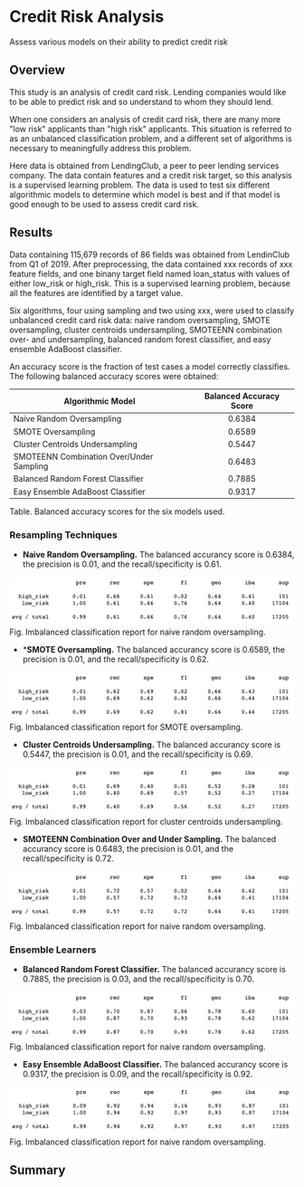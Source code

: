 # Credit Risk Analysis
Assess various models on their ability to predict credit risk

## Overview

This study is an analysis of credit card risk. Lending companies would like to be able to predict risk and so understand to whom they should lend.

When one considers an analysis of credit card risk, there are many more "low risk" applicants than "high risk" applicants. This situation is referred to as an unbalanced classification problem, and a different set of algorithms is necessary to meaningfully address this problem.

Here data is obtained from LendingClub, a peer to peer lending services company. The data contain features and a credit risk target, so this analysis is a supervised learning problem. The data is used to test six different algorithmic models to determine which model is best and if that model is good enough to be used to assess credit card risk.

## Results

Data containing 115,679 records of 86 fields was obtained from LendinClub from Q1 of 2019. After preprocessing, the data contained xxx records of xxx feature fields, and one binany target field named loan_status with values of either low_risk or high_risk. This is a supervised learning problem, because all the features are identified by a target value.

Six algorithms, four using sampling and two using xxx, were used to classify unbalanced credit card risk data: naive random oversampling, SMOTE oversampling, cluster centroids undersampling, SMOTEENN combination over- and undersampling, balanced random forest classifier, and easy ensemble AdaBoost classifier.

An accuracy score is the fraction of test cases a model correctly classifies. The following balanced accuracy scores were obtained:

| Algorithmic Model | Balanced Accuracy Score |
| --- | :---: |
| Naive Random Oversampling | 0.6384 |
| SMOTE Oversampling | 0.6589 |
| Cluster Centroids Undersampling | 0.5447 |
| SMOTEENN Combination Over/Under Sampling | 0.6483 |
| Balanced Random Forest Classifier | 0.7885 |
| Easy Ensemble AdaBoost Classifier | 0.9317 |
Table. Balanced accuracy scores for the six models used.

### Resampling Techniques

- **Naive Random Oversampling.** The balanced accurancy score is 0.6384, the precision is 0.01, and the recall/specificity is 0.61.

![Naive Random Oversampling](./Resources/Naive_Random_Oversampling.png)
Fig. Imbalanced classification report for naive random oversampling.

- ***SMOTE Oversampling.** The balanced accurancy score is 0.6589, the precision is 0.01, and the recall/specificity is 0.62.

![SMOTE Oversampling](./Resources/SMOTE_Oversampling.png)
Fig. Imbalanced classification report for SMOTE oversampling.

- **Cluster Centroids Undersampling.** The balanced accurancy score is 0.5447, the precision is 0.01, and the recall/specificity is 0.69.

![Cluster Centroids Undersampling](./Resources/ClusterCentroids.png)
Fig. Imbalanced classification report for cluster centroids undersampling.

- **SMOTEENN Combination Over and Under Sampling.** The balanced accurancy score is 0.6483, the precision is 0.01, and the recall/specificity is 0.72.

![SMOTEENN Combination Over/Under Sampling](./Resources/SMOTEENN.png)
Fig. Imbalanced classification report for naive random oversampling.

### Ensemble Learners

- **Balanced Random Forest Classifier.** The balanced accurancy score is 0.7885, the precision is 0.03, and the recall/specificity is 0.70.

![Balanced Random Forest Classifier](./Resources/Balanced_Random_Forest_Classifier.png)
Fig. Imbalanced classification report for naive random oversampling.

- **Easy Ensemble AdaBoost Classifier.** The balanced accurancy score is 0.9317, the precision is 0.09, and the recall/specificity is 0.92.

![Easy Ensemble AdaBoost Classifier](./Resources/Easy_Ensemble_AdaBoost_Classifier.png)
Fig. Imbalanced classification report for naive random oversampling.


## Summary

